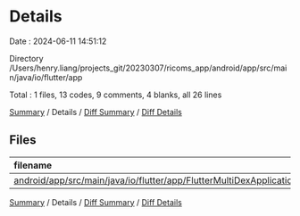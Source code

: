 # Details

Date : 2024-06-11 14:51:12

Directory /Users/henry.liang/projects_git/20230307/ricoms_app/android/app/src/main/java/io/flutter/app

Total : 1 files,  13 codes, 9 comments, 4 blanks, all 26 lines

[Summary](results.md) / Details / [Diff Summary](diff.md) / [Diff Details](diff-details.md)

## Files
| filename | language | code | comment | blank | total |
| :--- | :--- | ---: | ---: | ---: | ---: |
| [android/app/src/main/java/io/flutter/app/FlutterMultiDexApplication.java](/android/app/src/main/java/io/flutter/app/FlutterMultiDexApplication.java) | Java | 13 | 9 | 4 | 26 |

[Summary](results.md) / Details / [Diff Summary](diff.md) / [Diff Details](diff-details.md)